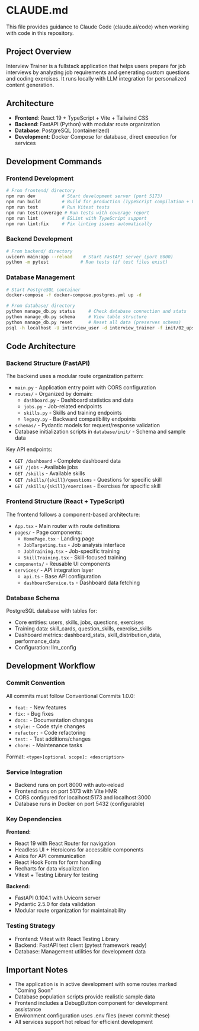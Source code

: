 # CLAUDE.md

This file provides guidance to Claude Code (claude.ai/code) when working with code in this repository.

## Project Overview

Interview Trainer is a fullstack application that helps users prepare for job interviews by analyzing job requirements and generating custom questions and coding exercises. It runs locally with LLM integration for personalized content generation.

## Architecture

- **Frontend**: React 19 + TypeScript + Vite + Tailwind CSS
- **Backend**: FastAPI (Python) with modular route organization
- **Database**: PostgreSQL (containerized)
- **Development**: Docker Compose for database, direct execution for services

## Development Commands

### Frontend Development

```bash
# From frontend/ directory
npm run dev          # Start development server (port 5173)
npm run build        # Build for production (TypeScript compilation + Vite)
npm run test         # Run Vitest tests
npm run test:coverage # Run tests with coverage report
npm run lint         # ESLint with TypeScript support
npm run lint:fix     # Fix linting issues automatically
```

### Backend Development

```bash
# From backend/ directory
uvicorn main:app --reload    # Start FastAPI server (port 8000)
python -m pytest            # Run tests (if test files exist)
```

### Database Management

```bash
# Start PostgreSQL container
docker-compose -f docker-compose.postgres.yml up -d

# From database/ directory
python manage_db.py status     # Check database connection and stats
python manage_db.py schema     # View table structure
python manage_db.py reset      # Reset all data (preserves schema)
psql -h localhost -U interview_user -d interview_trainer -f init/02_upsert_data.sql # Populate with sample data
```

## Code Architecture

### Backend Structure (FastAPI)

The backend uses a modular route organization pattern:

- `main.py` - Application entry point with CORS configuration
- `routes/` - Organized by domain:
  - `dashboard.py` - Dashboard statistics and data
  - `jobs.py` - Job-related endpoints
  - `skills.py` - Skills and training endpoints
  - `legacy.py` - Backward compatibility endpoints
- `schemas/` - Pydantic models for request/response validation
- Database initialization scripts in `database/init/` - Schema and sample data

Key API endpoints:

- `GET /dashboard` - Complete dashboard data
- `GET /jobs` - Available jobs
- `GET /skills` - Available skills
- `GET /skills/{skill}/questions` - Questions for specific skill
- `GET /skills/{skill}/exercises` - Exercises for specific skill

### Frontend Structure (React + TypeScript)

The frontend follows a component-based architecture:

- `App.tsx` - Main router with route definitions
- `pages/` - Page components:
  - `HomePage.tsx` - Landing page
  - `JobTargeting.tsx` - Job analysis interface
  - `JobTraining.tsx` - Job-specific training
  - `SkillTraining.tsx` - Skill-focused training
- `components/` - Reusable UI components
- `services/` - API integration layer
  - `api.ts` - Base API configuration
  - `dashboardService.ts` - Dashboard data fetching

### Database Schema

PostgreSQL database with tables for:

- Core entities: users, skills, jobs, questions, exercises
- Training data: skill_cards, question_skills, exercise_skills
- Dashboard metrics: dashboard_stats, skill_distribution_data, performance_data
- Configuration: llm_config

## Development Workflow

### Commit Convention

All commits must follow Conventional Commits 1.0.0:

- `feat:` - New features
- `fix:` - Bug fixes
- `docs:` - Documentation changes
- `style:` - Code style changes
- `refactor:` - Code refactoring
- `test:` - Test additions/changes
- `chore:` - Maintenance tasks

Format: `<type>[optional scope]: <description>`

### Service Integration

- Backend runs on port 8000 with auto-reload
- Frontend runs on port 5173 with Vite HMR
- CORS configured for localhost:5173 and localhost:3000
- Database runs in Docker on port 5432 (configurable)

### Key Dependencies

**Frontend:**

- React 19 with React Router for navigation
- Headless UI + Heroicons for accessible components
- Axios for API communication
- React Hook Form for form handling
- Recharts for data visualization
- Vitest + Testing Library for testing

**Backend:**

- FastAPI 0.104.1 with Uvicorn server
- Pydantic 2.5.0 for data validation
- Modular route organization for maintainability

### Testing Strategy

- Frontend: Vitest with React Testing Library
- Backend: FastAPI test client (pytest framework ready)
- Database: Management utilities for development data

## Important Notes

- The application is in active development with some routes marked "Coming Soon"
- Database population scripts provide realistic sample data
- Frontend includes a DebugButton component for development assistance
- Environment configuration uses .env files (never commit these)
- All services support hot reload for efficient development
